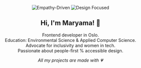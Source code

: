 <p align="center">
  <img src="https://img.shields.io/badge/Empathy--Driven-ffe4ec?style=flat-square" alt="Empathy-Driven">
  <img src="https://img.shields.io/badge/Design%20Magic-faf0e6?style=flat-square" alt="Design Focused">
</p>

<h2 align="center">Hi, I'm Maryama! 💖</h2>

<p align="center">
  Frontend developer in Oslo.<br>
  Education: Environmental Science & Applied Computer Science.<br>
  Advocate for inclusivity and women in tech.<br>
  Passionate about people-first % accessible design.
</p>

<p align="center">
  <em>All my projects are made with 💗 </em>
</p>
